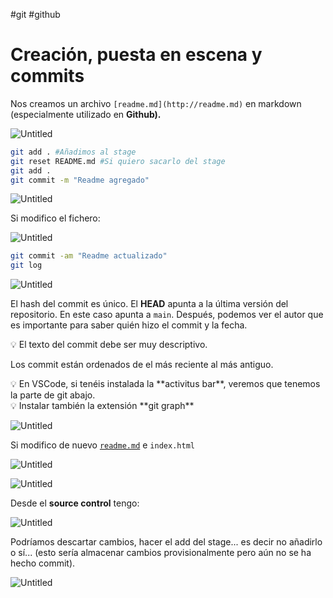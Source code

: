 #git #github
# Creación, puesta en escena y commits

Nos creamos un archivo `[readme.md](http://readme.md)` en markdown (especialmente utilizado en **Github).**

![Untitled](400%20🌋%20Implantación%20de%20aplicaciones%20web/7%20Control%20de%20versiones%20y%20documentación%20Git%20y%20Github/Creación,%20puesta%20en%20escena%20y%20commits/Untitled.png)

```bash
git add . #Añadimos al stage
git reset README.md #Si quiero sacarlo del stage
git add .
git commit -m "Readme agregado"
```

![Untitled](400%20🌋%20Implantación%20de%20aplicaciones%20web/7%20Control%20de%20versiones%20y%20documentación%20Git%20y%20Github/Creación,%20puesta%20en%20escena%20y%20commits/Untitled%201.png)

Si modifico el fichero:

![Untitled](400%20🌋%20Implantación%20de%20aplicaciones%20web/7%20Control%20de%20versiones%20y%20documentación%20Git%20y%20Github/Creación,%20puesta%20en%20escena%20y%20commits/Untitled%202.png)

```bash
git commit -am "Readme actualizado"
git log
```

![Untitled](400%20🌋%20Implantación%20de%20aplicaciones%20web/7%20Control%20de%20versiones%20y%20documentación%20Git%20y%20Github/Creación,%20puesta%20en%20escena%20y%20commits/Untitled%203.png)

El hash del commit es único. El **HEAD** apunta a la última versión del repositorio. En este caso apunta a `main`. Después, podemos ver el autor que es importante para saber quién hizo el commit y la fecha. 

<aside>
💡 El texto del commit debe ser muy descriptivo.

</aside>

Los commit están ordenados de el más reciente al más antiguo.

<aside>
💡 En VSCode, si tenéis instalada la **activitus bar**, veremos que tenemos la parte de git abajo.

</aside>

<aside>
💡 Instalar también la extensión **git graph**

</aside>

![Untitled](400%20🌋%20Implantación%20de%20aplicaciones%20web/7%20Control%20de%20versiones%20y%20documentación%20Git%20y%20Github/Creación,%20puesta%20en%20escena%20y%20commits/Untitled%204.png)

Si modifico de nuevo [`readme.md`](http://readme.md) e `index.html`

![Untitled](400%20🌋%20Implantación%20de%20aplicaciones%20web/7%20Control%20de%20versiones%20y%20documentación%20Git%20y%20Github/Creación,%20puesta%20en%20escena%20y%20commits/Untitled%205.png)

![Untitled](400%20🌋%20Implantación%20de%20aplicaciones%20web/7%20Control%20de%20versiones%20y%20documentación%20Git%20y%20Github/Creación,%20puesta%20en%20escena%20y%20commits/Untitled%206.png)

Desde el **source control** tengo:

![Untitled](400%20🌋%20Implantación%20de%20aplicaciones%20web/7%20Control%20de%20versiones%20y%20documentación%20Git%20y%20Github/Creación,%20puesta%20en%20escena%20y%20commits/Untitled%207.png)

Podríamos descartar cambios, hacer el add del stage... es decir no añadirlo o sí... (esto sería almacenar cambios provisionalmente pero aún no se ha hecho commit).

![Untitled](400%20🌋%20Implantación%20de%20aplicaciones%20web/7%20Control%20de%20versiones%20y%20documentación%20Git%20y%20Github/Creación,%20puesta%20en%20escena%20y%20commits/Untitled%208.png)
